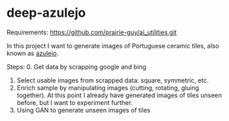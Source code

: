 # deep-azulejo
Requirements: https://github.com/prairie-guy/ai_utilities.git

In this project I want to generate images of Portuguese ceramic tiles, also known as [azulejo](https://en.wikipedia.org/wiki/Azulejo).

Steps:
0. Get data by scrapping google and bing
1. Select usable images from scrapped data: square, symmetric, etc.
2. Enrich sample by manipulating images (cutting, rotating, gluing together).
At this point I already have generated images of tiles unseen before, but I want to experiment further.
3. Using GAN to generate unseen images of tiles
